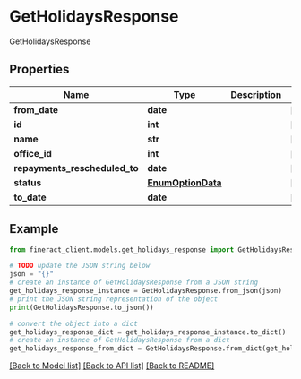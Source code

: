 # GetHolidaysResponse

GetHolidaysResponse

## Properties

Name | Type | Description | Notes
------------ | ------------- | ------------- | -------------
**from_date** | **date** |  | [optional] 
**id** | **int** |  | [optional] 
**name** | **str** |  | [optional] 
**office_id** | **int** |  | [optional] 
**repayments_rescheduled_to** | **date** |  | [optional] 
**status** | [**EnumOptionData**](EnumOptionData.md) |  | [optional] 
**to_date** | **date** |  | [optional] 

## Example

```python
from fineract_client.models.get_holidays_response import GetHolidaysResponse

# TODO update the JSON string below
json = "{}"
# create an instance of GetHolidaysResponse from a JSON string
get_holidays_response_instance = GetHolidaysResponse.from_json(json)
# print the JSON string representation of the object
print(GetHolidaysResponse.to_json())

# convert the object into a dict
get_holidays_response_dict = get_holidays_response_instance.to_dict()
# create an instance of GetHolidaysResponse from a dict
get_holidays_response_from_dict = GetHolidaysResponse.from_dict(get_holidays_response_dict)
```
[[Back to Model list]](../README.md#documentation-for-models) [[Back to API list]](../README.md#documentation-for-api-endpoints) [[Back to README]](../README.md)


